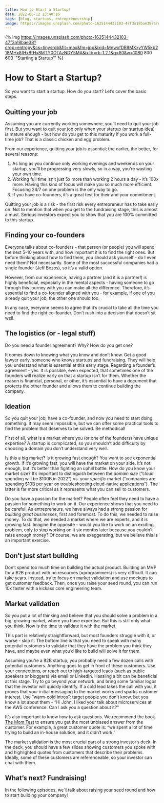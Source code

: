 ```yaml
---
title: How to Start a Startup?
date: 2022-06-12 13:40:16
tags: [blog, startups, entrepreneurship]
image: https://images.unsplash.com/photo-1635144432103-47f3a18bae38?crop=entropy&cs=tinysrgb&fit=max&fm=jpg&ixid=MnwxfDB8MXxyYW5kb218MHx8fHx8fHx8MTY0OTAzNDY5MA&ixlib=rb-1.2.1&q=80&w=1080
---
```


{% img https://images.unsplash.com/photo-1635144432103-47f3a18bae38?crop=entropy&cs=tinysrgb&fit=max&fm=jpg&ixid=MnwxfDB8MXxyYW5kb218MHx8fHx8fHx8MTY0OTAzNDY5MA&ixlib=rb-1.2.1&q=80&w=1080 800 600 '"Starting a Startup"' %}

# How to Start a Startup?

So you want to start a startup. How do you start? Let’s cover the basic steps.

## Quitting your job

Assuming you are currently working somewhere, you’ll need to quit your job first. But you want to quit your job only when your startup (or startup idea) is mature enough - but how do you get to this maturity if you work a full-time job? That is a classic chicken and egg problem.

From our experience, quitting your job is essential; the earlier, the better, for several reasons:

1.  As long as you continue only working evenings and weekends on your startup, you’ll be progressing very slowly, so in a way, you’re wasting your own time.
2.  Working full time isn’t just 5x more than working 2 hours a day - it’s 100x more. Having this kind of focus will make you so much more efficient. Focusing 24/7 on one problem is the only way to go.
3.  If you have co-founders, it’s a great test for their and your commitment.

Quitting your job is a risk - the first risk every entrepreneur has to take early on. Not to mention that when you get to the fundraising stage, this is almost a must. Serious investors expect you to show that you are 100% committed to this startup.

## Finding your co-founders

Everyone talks about co-founders - that person (or people) you will spend the next 5-10 years with, and how important it is to find the right ones. But before thinking about how to find them, you should ask yourself - do I even need them? Not necessarily. Some of the most successful companies had a single founder (Jeff Bezos), so it’s a valid option.

However, from our experience, having a partner (and it is a partner!) is highly beneficial, especially in the mental aspects - having someone to go through this journey with you can make all the difference. Therefore, it’s essential to find a co-founder aligned with you - for example, if one of you already quit your job, the other one should too.

In any case, everyone seems to agree that it’s crucial to take all the time you need to find the right co-founder. Don’t rush into a decision that doesn’t sit well.

## The logistics (or - legal stuff)

Do you need a founder agreement? Why? How do you get one?

It comes down to knowing what you know and don’t know. Get a good lawyer early, someone who knows startups and fundraising. They will help you understand what is essential at this early stage. Regarding a founder’s agreement - yes. It is possible, even expected, that sometimes one of the founders will realize early on that a startup isn’t for them. Whether the reason is financial, personal, or other, it’s essential to have a document that protects the other founder and allows them to continue building the company.

## Ideation

So you quit your job, have a co-founder, and now you need to start doing something. It may seem impossible, but we can offer some practical tools to find the problem that deserves to be solved. Be methodical!

First of all, what is a market where you (or one of the founders) have unique expertise? A startup is complicated, so you shouldn’t add difficulty by choosing a domain you don’t understand very well.

Is this a big market? Is it growing fast enough? You want to see exponential growth. If it’s growing fast, you will have the market on your side. It’s not enough, but it’s better than fighting an uphill battle. How do you know your market size? It’s important to distinguish between the _domain size_ (“cloud spending will be $100B in 2022”) vs. your _specific_ market (“companies are spending $10B per year on troubleshooting cloud-native applications”). The latter is far more critical as it represents what you can sell to customers.

Do you have a passion for the market? People often feel they need to have a passion for something to work on it. Our experience shows that you need to be careful. As entrepreneurs, we have always had a strong passion for _building great businesses_, first and foremost. To do this, we needed to raise money. To do that, we needed a market where we are experts, and it is growing fast. Imagine the opposite - would you like to work on an exciting problem, only to stop working on it six months later because you couldn’t raise enough money? Of course, we are exaggerating, but we believe this is an important exercise.

## Don’t just start building

Don’t spend too much time on building the actual product. Building an MVP for a B2B product with no resources (=programmers) is very difficult. It can take years. Instead, try to focus on market validation and use mockups to get customer feedback. Then, once you raise your seed round, you can run 10x faster with a kickass core engineering team.

## Market validation

So you put a lot of thinking and believe that you should solve a problem in a big, growing market, where you have expertise. But this is still only what you think. Now is the time to validate it with the market.

This part is relatively straightforward, but most founders struggle with it, or worse - skip it. The bottom line is that you need to speak with many potential customers to validate that they have the problem you think they have, and maybe even what you’d like to build will solve it for them.

Assuming you’re a B2B startup, you probably need a few dozen calls with potential customers. Anything goes to get in front of these customers. Use your connections, or reach out to high-targeted leads (such as public speakers or bloggers) via email or LinkedIn. Hassling a bit can be beneficial at this stage. Try to go beyond your network, and bring some familiar logos that the investor will quickly identify. If a cold lead takes the call with you, it proves that your initial messaging to the market works and sparks customer interest. Use “warm-cold intros”: target people you don’t know, but you know a lot about them - “Hi John, I liked your talk about microservices at the AWS conference. Can I ask you a question about it?”

It’s also important to know _how_ to ask questions. We recommend the book [The Mom Test][1] to ensure you get the most unbiased answer from the customer. For example, a great customer quote is: “we spent a lot of time trying to build an in-house solution, and it didn’t work.”

The market validation is the most crucial part of a strong investor’s deck. In the deck, you should have a few slides showing customers you spoke with and highlighted quotes from customers that describe their problems. Ideally, some of these customers are referenceable, so your investor can chat with them.

## What’s next? Fundraising!

In the following episodes, we’ll talk about raising your seed round and how to start building your company!

[1]: https://www.amazon.it/Mom-Test-customers-business-everyone/dp/1492180742

